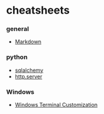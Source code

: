 # cheatsheets

### general
* [Markdown](https://guides.github.com/pdfs/markdown-cheatsheet-online.pdf)

### python
* [sqlalchemy](https://github.com/nowakowsky/cheatsheets/blob/main/sqlalchemy.md)
* [http.server](https://github.com/nowakowsky/cheatsheets/blob/main/http.server.md)

### Windows
* [Windows Terminal Customization](https://github.com/nowakowsky/cheatsheets/blob/main/Windows_Terminal.md)
